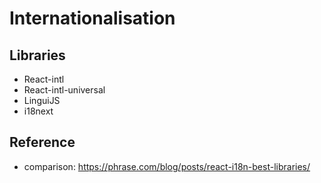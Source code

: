 # Internationalisation

## Libraries
- React-intl
- React-intl-universal
- LinguiJS
- i18next

## Reference
- comparison: https://phrase.com/blog/posts/react-i18n-best-libraries/
